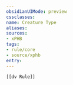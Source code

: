 ```yaml
---
obsidianUIMode: preview
cssclasses:
name: Creature Type
aliases:
sources:
- xPHB
tags:
- rule/core
- source/xphb
entry:
---
```


```meta-bind-embed
[[dv Rule]]
```